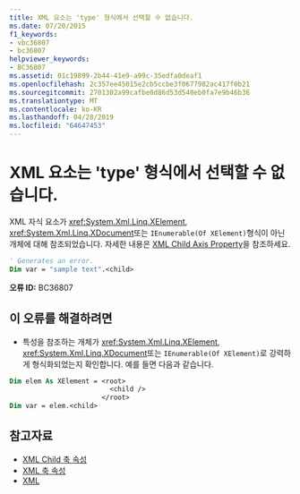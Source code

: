 ```yaml
---
title: XML 요소는 'type' 형식에서 선택할 수 없습니다.
ms.date: 07/20/2015
f1_keywords:
- vbc36807
- bc36807
helpviewer_keywords:
- BC36807
ms.assetid: 01c19899-2b44-41e9-a99c-35edfa0deaf1
ms.openlocfilehash: 2c357ee45015e2cb5ccbe3f0677982ac417f0b21
ms.sourcegitcommit: 2701302a99cafbe0d86d53d540eb0fa7e9b46b36
ms.translationtype: MT
ms.contentlocale: ko-KR
ms.lasthandoff: 04/28/2019
ms.locfileid: "64647453"
---
```

# <a name="xml-elements-cannot-be-selected-from-type-type"></a>XML 요소는 'type' 형식에서 선택할 수 없습니다.
XML 자식 요소가 <xref:System.Xml.Linq.XElement>, <xref:System.Xml.Linq.XDocument>또는 `IEnumerable(Of XElement)`형식이 아닌 개체에 대해 참조되었습니다. 자세한 내용은 [XML Child Axis Property](../../visual-basic/language-reference/xml-axis/xml-child-axis-property.md)을 참조하세요.  
  
```vb  
' Generates an error.  
Dim var = "sample text".<child>  
```  
  
 **오류 ID:** BC36807  
  
## <a name="to-correct-this-error"></a>이 오류를 해결하려면  
  
- 특성을 참조하는 개체가 <xref:System.Xml.Linq.XElement>, <xref:System.Xml.Linq.XDocument>또는 `IEnumerable(Of XElement)`로 강력하게 형식화되었는지 확인합니다. 예를 들면 다음과 같습니다.  
  
```vb  
Dim elem As XElement = <root>  
                         <child />  
                       </root>  
Dim var = elem.<child>  
```  
  
## <a name="see-also"></a>참고자료

- [XML Child 축 속성](../../visual-basic/language-reference/xml-axis/xml-child-axis-property.md)
- [XML 축 속성](../../visual-basic/language-reference/xml-axis/index.md)
- [XML](../../visual-basic/programming-guide/language-features/xml/index.md)
